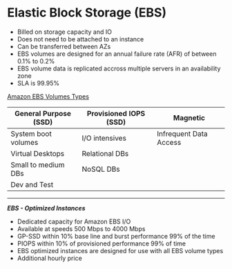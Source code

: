 # Elastic Block Storage (EBS)

- Billed on storage capacity and IO
- Does not need to be attached to an instance
- Can be transferred between AZs
- EBS volumes are designed for an annual failure rate (AFR) of between 0.1% to 0.2%
- EBS volume data is replicated accross multiple servers in an availability zone
- SLA is 99.95%

[Amazon EBS Volumes Types](https://aws.amazon.com/ebs/details/)

General Purpose (SSD) | Provisioned IOPS (SSD) | Magnetic
----------------------|------------------------|---------
System boot volumes | I/O intensives | Infrequent Data Access
Virtual Desktops | Relational DBs |
Small to medium DBs | NoSQL DBs |
Dev and Test | | 

---

***EBS - Optimized Instances***

- Dedicated capacity for Amazon EBS I/O
- Available at speeds 500 Mbps to 4000 Mbps
- GP-SSD within 10% base line and burst performance 99% of the time
- PIOPS within 10% of provisioned performance 99% of time
- EBS optimized instances are designed for use with all EBS volume types
- Additional hourly price
